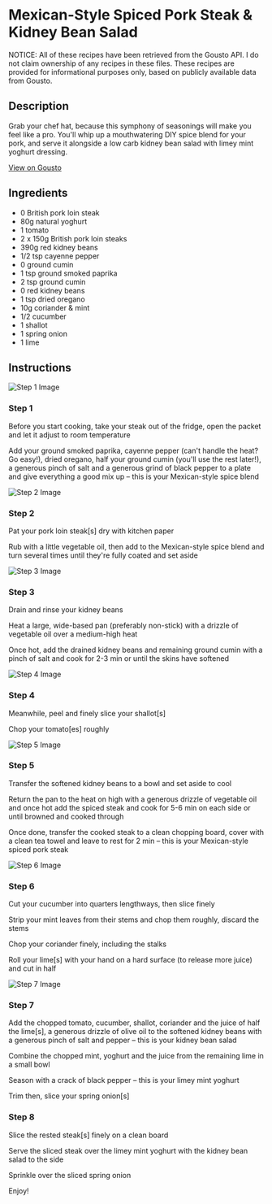 # Mexican-Style Spiced Pork Steak & Kidney Bean Salad

NOTICE: All of these recipes have been retrieved from the Gousto API. I do not claim ownership of any recipes in these files. These recipes are provided for informational purposes only, based on publicly available data from Gousto.

## Description

Grab your chef hat, because this symphony of seasonings will make you feel like a pro. You'll whip up a mouthwatering DIY spice blend for your pork, and serve it alongside a low carb kidney bean salad with limey mint yoghurt dressing. 

[View on Gousto](https://www.gousto.co.uk/recipes/cookbook/mexican-spiced-pork-steak-kidney-bean-salad)

## Ingredients

- 0 British pork loin steak
- 80g natural yoghurt
- 1 tomato
- 2 x 150g British pork loin steaks
- 390g red kidney beans
- 1/2 tsp cayenne pepper
- 0 ground cumin
- 1 tsp ground smoked paprika
-  2 tsp ground cumin
- 0 red kidney beans
- 1 tsp dried oregano 
- 10g coriander & mint
- 1/2 cucumber
- 1 shallot
- 1 spring onion
- 1 lime

## Instructions

![Step 1 Image](https://production-media.gousto.co.uk/cms/recipe-step-image/Step-1-1620220600738-x200.jpg)

### Step 1

Before you start cooking, take your steak out of the fridge, open the packet and let it adjust to room temperature

Add your ground smoked paprika, cayenne pepper (can't handle the heat? Go easy!), dried oregano, half your ground cumin (you'll use the rest later!), a generous pinch of salt and a generous grind of black pepper to a plate and give everything a good mix up – this is your Mexican-style spice blend

![Step 2 Image](https://production-media.gousto.co.uk/cms/recipe-step-image/Step-2-1620220612869-x200.jpg)

### Step 2

Pat your pork loin steak[s] dry with kitchen paper

Rub with a little vegetable oil, then add to the Mexican-style spice blend and turn several times until they're fully coated and set aside

![Step 3 Image](https://production-media.gousto.co.uk/cms/recipe-step-image/Step-3-1620220621924-x200.jpg)

### Step 3

Drain and rinse your kidney beans

Heat a large, wide-based pan (preferably non-stick) with a drizzle of vegetable oil over a medium-high heat

Once hot, add the drained kidney beans and remaining ground cumin with a pinch of salt and cook for 2-3 min or until the skins have softened

![Step 4 Image](https://production-media.gousto.co.uk/cms/recipe-step-image/Step-4-1620220650770-x200.jpg)

### Step 4

Meanwhile, peel and finely slice your shallot[s]

Chop your tomato[es]<span class="text-danger"> </span>roughly

![Step 5 Image](https://production-media.gousto.co.uk/cms/recipe-step-image/Step-5-1620220665197-x200.jpg)

### Step 5

Transfer the softened kidney beans to a bowl and set aside to cool

Return the pan to the heat on high with a generous drizzle of vegetable oil and once hot add the spiced steak and cook for 5-6 min on each side or until browned and cooked through

Once done, transfer the cooked steak to a clean chopping board, cover with a clean tea towel and leave to rest for 2 min – this is your Mexican-style spiced pork steak

![Step 6 Image](https://production-media.gousto.co.uk/cms/recipe-step-image/Step-6-1620220684764-x200.jpg)

### Step 6

Cut your cucumber into quarters lengthways, then slice finely

Strip your mint leaves from their stems and chop them roughly, discard the stems

Chop your coriander finely, including the stalks

Roll your lime[s] with your hand on a hard surface (to release more juice) and cut in half

![Step 7 Image](https://production-media.gousto.co.uk/cms/recipe-step-image/Step-7-1620220713864-x200.jpg)

### Step 7

Add the chopped tomato, cucumber, shallot, coriander and the juice of half the lime[s], a generous drizzle of olive oil to the softened kidney beans with a generous pinch of salt and pepper – this is your kidney bean salad

Combine the chopped mint, yoghurt and the juice from the remaining lime in a small bowl

Season with a crack of black pepper – this is your limey mint yoghurt

Trim then, slice your spring onion[s]

### Step 8

Slice the rested steak[s] finely on a clean board

Serve the sliced steak over the limey mint yoghurt with the kidney bean salad to the side

Sprinkle over the sliced spring onion

Enjoy!

